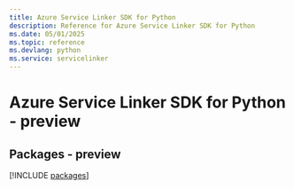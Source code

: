 ```yaml
---
title: Azure Service Linker SDK for Python
description: Reference for Azure Service Linker SDK for Python
ms.date: 05/01/2025
ms.topic: reference
ms.devlang: python
ms.service: servicelinker
---
```

# Azure Service Linker SDK for Python - preview
## Packages - preview
[!INCLUDE [packages](service-linker-index.md)]
